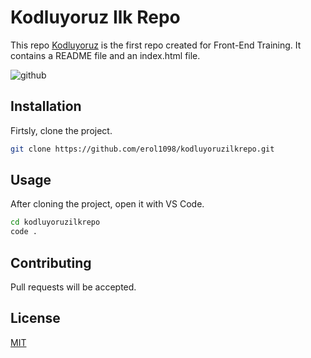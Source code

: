 # Kodluyoruz Ilk Repo
This repo [Kodluyoruz](https://www.kodluyoruz.org) is the first repo created for Front-End Training. It contains a README file and an index.html file.

![github](figures/github.png)

## Installation

Firtsly, clone the project.

```bash
git clone https://github.com/erol1098/kodluyoruzilkrepo.git
```

## Usage
After cloning the project, open it with VS Code.


```bash
cd kodluyoruzilkrepo
code .
```

## Contributing
Pull requests will be accepted.


## License
[MIT](https://choosealicense.com/licenses/mit/)

